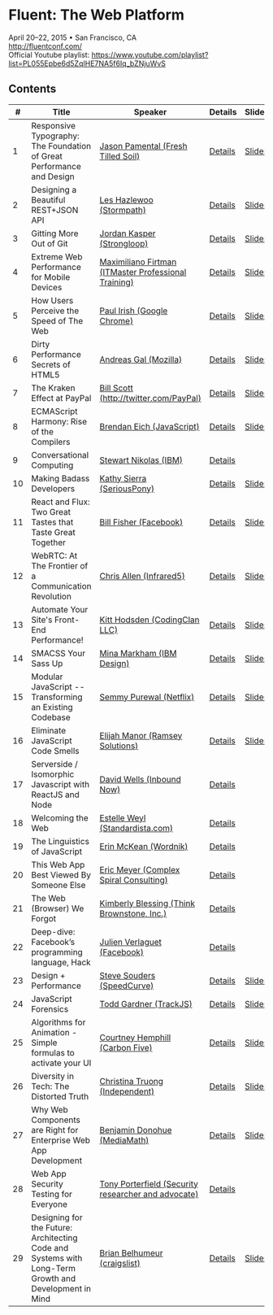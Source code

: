 # Fluent: The Web Platform
April 20–22, 2015 • San Francisco, CA  
http://fluentconf.com/  
Official Youtube playlist: https://www.youtube.com/playlist?list=PL055Epbe6d5ZqIHE7NA5f6Iq_bZNjuWvS

## Contents
| #  | Title                                                                                                 | Speaker                                                                                  | Details                                                                                                                    | Slides                                                                                                                                              | Video                                                                                                 | Notes | Rating |
|----|-------------------------------------------------------------------------------------------------------|------------------------------------------------------------------------------------------|----------------------------------------------------------------------------------------------------------------------------|-----------------------------------------------------------------------------------------------------------------------------------------------------|-------------------------------------------------------------------------------------------------------|-------|--------|
| 1  | Responsive Typography: The Foundation of Great Performance and Design                                 | [Jason Pamental (Fresh Tilled Soil)](http://www.freshtilledsoil.com/)                    | [Details](http://fluentconf.com/javascript-html-2015/public/schedule/detail/39224)                                         | [Slides](http://www.slideshare.net/jpamental)                                                                                                       | n/a                                                                                                   |       | 👍     |
| 2  | Designing a Beautiful REST+JSON API                                                                   | [Les Hazlewoo (Stormpath)](https://stormpath.com/)                                       | [Details](http://fluentconf.com/javascript-html-2015/public/schedule/detail/39033)                                         | [Slides](http://cdn.oreillystatic.com/en/assets/1/event/125/Designing%20a%20Beautiful%20REST+JSON%20API%20Presentation.pdf)                         | n/a                                                                                                   |       |        |
| 3  | Gitting More Out of Git                                                                               | [Jordan Kasper (Strongloop)](http://jordankasper.com/)                                   | [Details](http://fluentconf.com/javascript-html-2015/public/schedule/detail/39088)                                         | [Slides](http://cdn.oreillystatic.com/en/assets/1/event/125/Gitting%20More%20Out%20of%20Git%20Presentation.pdf)                                     | n/a                                                                                                   |       | 👍👍   |
| 4  | Extreme Web Performance for Mobile Devices                                                            | [Maximiliano Firtman (ITMaster Professional Training)](http://www.firt.mobi/)            | [Details](http://fluentconf.com/javascript-html-2015/public/schedule/detail/39394)                                         | [Slides](http://firtman.github.io/fluent/)                                                                                                          | n/a                                                                                                   |       | 👍     |
| 5  | How Users Perceive the Speed of The Web                                                               | [Paul Irish (Google Chrome)](http://www.paulirish.com/)                                  | [Details](http://fluentconf.com/javascript-html-2015/public/schedule/detail/40733)                                         | [Slides](https://docs.google.com/presentation/d/1AwT2vVHzzlsIxEUS-z769awGa-hiHTwR0iWrkeX49Fk/edit?pli=1#slide=id.gae87e5f79_0_119)                  | [Video](https://www.youtube.com/watch?v=2ksXo2_Lfl0&list=PL055Epbe6d5ZqIHE7NA5f6Iq_bZNjuWvS&index=1)  |       | 👍     |
| 6  | Dirty Performance Secrets of HTML5                                                                    | [Andreas Gal (Mozilla)](https://twitter.com/andreasgal)                                  | [Details](http://fluentconf.com/javascript-html-2015/public/schedule/detail/40411)                                         | [Slides](http://cdn.oreillystatic.com/en/assets/1/event/125/Dirty%20Performance%20Secrets%20of%20HTML5%20Presentation.bin)                          | [Video](https://www.youtube.com/watch?v=t8x40JXUeWA&list=PL055Epbe6d5ZqIHE7NA5f6Iq_bZNjuWvS&index=5)  |       |        |
| 7  | The Kraken Effect at PayPal                                                                           | [Bill Scott (http://twitter.com/PayPal)](PayPal)                                         | [Details](http://fluentconf.com/javascript-html-2015/public/schedule/detail/42770)                                         | [Slides](http://cdn.oreillystatic.com/en/assets/1/event/125/The%20Kraken%20Effect%20at%20PayPal%20Presentation.pdf)                                 | [Video](https://www.youtube.com/watch?v=k2wkNMr9idE&list=PL055Epbe6d5ZqIHE7NA5f6Iq_bZNjuWvS&index=3)  |       | 👍     |
| 8  | ECMAScript Harmony: Rise of the Compilers                                                             | [Brendan Eich (JavaScript)](http://twitter.com/BrendanEich)                              | [Details](http://fluentconf.com/javascript-html-2015/public/schedule/detail/41006)                                         | [Slides](http://cdn.oreillystatic.com/en/assets/1/event/125/ECMAScript%20Harmony_%20Rise%20of%20the%20Compilers%20Presentation.pdf)                 | [Video](https://www.youtube.com/watch?v=PlmsweSNhTw&list=PL055Epbe6d5ZqIHE7NA5f6Iq_bZNjuWvS&index=4)  |       | 👍     |
| 9  | Conversational Computing                                                                              | [Stewart Nikolas (IBM)](http://twitter.com/IBM)                                          | [Details](http://fluentconf.com/javascript-html-2015/public/schedule/detail/42758)                                         |                                                                                                                                                     | [Video](https://www.youtube.com/watch?v=-fo_bvxxXww&list=PL055Epbe6d5ZqIHE7NA5f6Iq_bZNjuWvS&index=8)  |       | 👍     |
| 10 | Making Badass Developers                                                                              | [Kathy Sierra (SeriousPony)](http://seriouspony.com/)                                    | [Details](http://fluentconf.com/javascript-html-2015/public/schedule/detail/40366)                                         | [Slides](https://www.dropbox.com/s/45glzieyfl66urt/FluentFinal.key?dl=0)                                                                            | [Video](https://www.youtube.com/watch?v=FKTxC9pl-WM&list=PL055Epbe6d5ZqIHE7NA5f6Iq_bZNjuWvS&index=2)  |       | 👍👍   |
| 11 | React and Flux: Two Great Tastes that Taste Great Together                                            | [Bill Fisher (Facebook)](http://twitter.com/fisherwebdev)                                | [Details](http://fluentconf.com/javascript-html-2015/public/schedule/detail/39523)                                         | [Slides](https://speakerdeck.com/fisherwebdev/fluent-react-flux)                                                                                    |                                                                                                       |       |        |
| 12 | WebRTC: At The Frontier of a Communication Revolution                                                 | [Chris Allen (Infrared5)](http://infrared5.com/)                                         | [Details](http://fluentconf.com/javascript-html-2015/public/schedule/detail/39368)                                         | [Slides](http://cdn.oreillystatic.com/en/assets/1/event/125/WebRTC_%20At%20The%20Frontier%20of%20a%20Communication%20Revolution%20Presentation.pdf) |                                                                                                       |       |        |
| 13 | Automate Your Site's Front-End Performance!                                                           | [Kitt Hodsden (CodingClan LLC)](https://kitt.hodsden.org/)                               | [Details](http://fluentconf.com/javascript-html-2015/public/schedule/detail/39537)                                         | [Slides](https://speakerdeck.com/kitt/fluent-2015-automate-front-end-performance)                                                                   |                                                                                                       |       | 👍     |
| 14 | SMACSS Your Sass Up                                                                                   | [Mina Markham (IBM Design)](http://mina.codes/)                                          | [Details](http://fluentconf.com/javascript-html-2015/public/schedule/detail/39325)                                         | [Slides](http://minamarkham.github.io/smacss-sass-up/#/)                                                                                            |                                                                                                       |       | 👍👍   |
| 15 | Modular JavaScript -- Transforming an Existing Codebase                                               | [Semmy Purewal (Netflix)](http://semmy.me/)                                              | [Details](http://fluentconf.com/javascript-html-2015/public/schedule/detail/39310)                                         | [Slides](http://cdn.oreillystatic.com/en/assets/1/event/125/Modular%20JavaScript%20--%20Transforming%20an%20Existing%20Codebase%20Presentation.pdf) |                                                                                                       |       |        |
| 16 | Eliminate JavaScript Code Smells                                                                      | [Elijah Manor (Ramsey Solutions)](http://elijahmanor.com/)                               | [Details](http://fluentconf.com/javascript-html-2015/public/schedule/detail/39473)                                         | [Slides](http://elijahmanor.github.io/talks/js-smells/#/)                                                                                           |                                                                                                       |       | 👍👍   |
| 17 | Serverside / Isomorphic Javascript with ReactJS and Node                                              | [David Wells (Inbound Now)](http://davidwells.io/)                                       | [Details](http://fluentconf.com/javascript-html-2015/public/schedule/detail/43727)                                         |                                                                                                                                                     |                                                                                                       |       |        |
| 18 | Welcoming the Web                                                                                     | [Estelle Weyl (Standardista.com)](Standardista.com)                                      | [Details](http://fluentconf.com/javascript-html-2015/public/schedule/detail/42460)                                         |                                                                                                                                                     | [Video](https://www.youtube.com/watch?v=_3xhFpPHESw&list=PL055Epbe6d5ZqIHE7NA5f6Iq_bZNjuWvS&index=6)  |       | 👍👍   |
| 19 | The Linguistics of JavaScript                                                                         | [Erin McKean (Wordnik)](https://www.wordnik.com/)                                        | [Details](http://fluentconf.com/javascript-html-2015/public/schedule/detail/40302)                                         |                                                                                                                                                     | [Video](https://www.youtube.com/watch?v=4sNUzqrhQqY&list=PL055Epbe6d5ZqIHE7NA5f6Iq_bZNjuWvS&index=7)  |       | 👍     |
| 20 | This Web App Best Viewed By Someone Else                                                              | [Eric Meyer (Complex Spiral Consulting)](http://complexspiral.com/)                      | [Details](http://fluentconf.com/javascript-html-2015/public/schedule/detail/40562)                                         |                                                                                                                                                     | [Video](https://www.youtube.com/watch?v=r38al1w-h4k&list=PL055Epbe6d5ZqIHE7NA5f6Iq_bZNjuWvS&index=10) |       | 👍     |
| 21 | The Web (Browser) We Forgot                                                                           | [Kimberly Blessing (Think Brownstone, Inc.)](http://www.thinkbrownstone.com/)            | [Details](http://fluentconf.com/javascript-html-2015/public/schedule/detail/39572)                                         |                                                                                                                                                     | [Video](https://www.youtube.com/watch?v=TZswpvM8pD0&list=PL055Epbe6d5ZqIHE7NA5f6Iq_bZNjuWvS&index=9)  |       |        |
| 22 | Deep-dive: Facebook’s programming language, Hack                                                      | [Julien Verlaguet (Facebook)](https://github.com/pikatchu)                               | [Details](http://fluentconf.com/javascript-html-2015/public/schedule/speaker/199553)                                       |                                                                                                                                                     | [Video](https://www.youtube.com/watch?v=eDz8IbGsVrc&list=PL055Epbe6d5ZqIHE7NA5f6Iq_bZNjuWvS&index=11) |       |        |
| 23 | Design + Performance                                                                                  | [Steve Souders (SpeedCurve)](https://speedcurve.com/)                                    | [Details](http://fluentconf.com/javascript-html-2015/public/schedule/detail/42803)                                         | [Slides](http://cdn.oreillystatic.com/en/assets/1/event/125/Design%20+%20Performance%20Presentation.pdf)                                            |                                                                                                       |       | 👍     |
| 24 | JavaScript Forensics                                                                                  | [Todd Gardner (TrackJS)](http://trackjs.com/)                                            | [Details](http://fluentconf.com/javascript-html-2015/public/schedule/detail/39265)                                         | [Slides](https://speakerdeck.com/toddhgardner/javascript-forensics)                                                                                 |                                                                                                       |       | 👍     |
| 25 | Algorithms for Animation - Simple formulas to activate your UI                                        | [Courtney Hemphill (Carbon Five)](http://www.carbonfive.com/)                            | [Details](http://fluentconf.com/javascript-html-2015/public/schedule/detail/39238)                                         | [Slides](http://courtney.github.io/fluentconf2015)                                                                                                  |                                                                                                       |       | 👍     |
| 26 | Diversity in Tech: The Distorted Truth                                                                | [Christina Truong (Independent)](http://christinatruong.com/)                            | [Details](http://fluentconf.com/javascript-html-2015/public/schedule/detail/39306)                                         | [Slides](http://christinatruong.com/talks/fluent-2015/)                                                                                             |                                                                                                       |       | 👍👍   |
| 27 | Why Web Components are Right for Enterprise Web App Development                                       | [Benjamin Donohue (MediaMath)](http://twitter.com/bndo)                                  | [Details](http://fluentconf.com/javascript-html-2015/public/schedule/detail/39333)                                         | [Slides](http://www.slideshare.net/MediaMath/oreilly-fluent-web-components-enterprise)                                                              |                                                                                                       |       |        |
| 28 | Web App Security Testing for Everyone                                                                 | [Tony Porterfield (Security researcher and advocate)](https://twitter.com/edtechinfosec) | [Details](http://fluentconf.com/javascript-html-2015/public/schedule/detail/39518?cmp=tw-web-confsched-info-fl15_sessions) |                                                                                                                                                     |                                                                                                       |       |        |
| 29 | Designing for the Future: Architecting Code and Systems with Long-Term Growth and Development in Mind | [Brian Belhumeur (craigslist)](https://twitter.com/jsartisan)                            | [Details](http://fluentconf.com/javascript-html-2015/public/schedule/detail/39514)                                         | [Slides](http://brianbelhumeur.github.io/Fluent2015-DesigningForTheFuture.pdf)                                                                      |                                                                                                       |       | 👍     |
